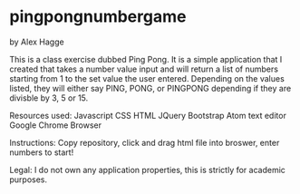 # pingpongnumbergame

by Alex Hagge

This is a class exercise dubbed Ping Pong. It is a simple application that I created that takes a number value input and will return a list of numbers starting from 1 to the set value the user entered. Depending on the values listed, they will either say PING, PONG, or PINGPONG depending if they are divisble by 3, 5 or 15.

Resources used:
Javascript
CSS
HTML
JQuery
Bootstrap
Atom text editor
Google Chrome Browser

Instructions:
Copy repository, click and drag html file into broswer, enter numbers to start!

Legal:
I do not own any application properties, this is strictly for academic purposes.
